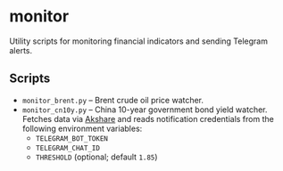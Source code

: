 # monitor

Utility scripts for monitoring financial indicators and sending Telegram alerts.

## Scripts

- `monitor_brent.py` – Brent crude oil price watcher.
- `monitor_cn10y.py` – China 10-year government bond yield watcher. Fetches
  data via [Akshare](https://akshare.akfamily.xyz/) and reads notification
  credentials from the following environment variables:
  - `TELEGRAM_BOT_TOKEN`
  - `TELEGRAM_CHAT_ID`
  - `THRESHOLD` (optional; default `1.85`)
